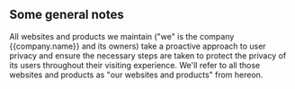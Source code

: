 ## Some general notes

All websites and products we maintain ("we" is the company {{company.name}} and its owners) take a proactive approach to user privacy and ensure the necessary steps are taken to protect the privacy of its users throughout their visiting experience. We'll refer to all those websites and products as "our websites and products" from hereon.
